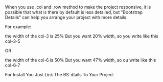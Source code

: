 When you use .col and .row method to make the project responsive,
it is possible that what is there by default is less detailed,
but "Bootstrap Details" can help you arrange your project with more details





For example:

the width of the col-3 is 25%
But you want 20% width, so you write like this col-3-5

 OR 

the width of the col-6 is 50%
But you want 47% width, so ou write like this col-6-7

For Install You Just Link The BS-dtails To Your Project 
